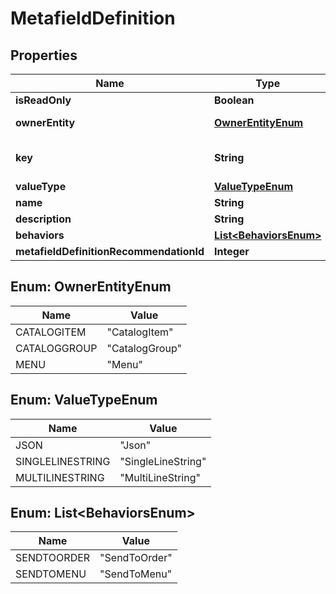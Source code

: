 
# MetafieldDefinition

## Properties
Name | Type | Description | Notes
------------ | ------------- | ------------- | -------------
**isReadOnly** | **Boolean** | Indicates if a definition can be edited or not |  [optional]
**ownerEntity** | [**OwnerEntityEnum**](#OwnerEntityEnum) | The Metafield will extend the specified {Flipdish.PublicModels.V1.Metafields.MetafieldDefinitionBase.OwnerEntity} |  [optional]
**key** | **String** | Key of the metafield.  The key must have two parts, separated by a dot. The first part acts as a category, for organizational purposes.  The parts can be composed of lowercase letters, numbers, hyphen and underscore | 
**valueType** | [**ValueTypeEnum**](#ValueTypeEnum) | The excepted type for the Value field |  [optional]
**name** | **String** | Field Name | 
**description** | **String** | Field Description |  [optional]
**behaviors** | [**List&lt;BehaviorsEnum&gt;**](#List&lt;BehaviorsEnum&gt;) | Enable Metafield Behaviors |  [optional]
**metafieldDefinitionRecommendationId** | **Integer** | Metafield Recommendation Id |  [optional]


<a name="OwnerEntityEnum"></a>
## Enum: OwnerEntityEnum
Name | Value
---- | -----
CATALOGITEM | &quot;CatalogItem&quot;
CATALOGGROUP | &quot;CatalogGroup&quot;
MENU | &quot;Menu&quot;


<a name="ValueTypeEnum"></a>
## Enum: ValueTypeEnum
Name | Value
---- | -----
JSON | &quot;Json&quot;
SINGLELINESTRING | &quot;SingleLineString&quot;
MULTILINESTRING | &quot;MultiLineString&quot;


<a name="List<BehaviorsEnum>"></a>
## Enum: List&lt;BehaviorsEnum&gt;
Name | Value
---- | -----
SENDTOORDER | &quot;SendToOrder&quot;
SENDTOMENU | &quot;SendToMenu&quot;



